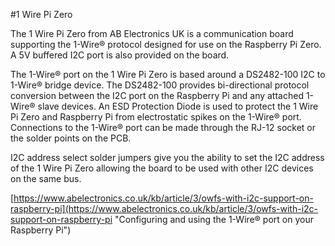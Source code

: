 <!--
---
name: 1 Wire Pi Zero
class: board
type: com
formfactor: pHAT
manufacturer: AB Electronics
description: 1-Wire to I2C host interface
url: https://www.abelectronics.co.uk/p/76/1-Wire-Pi-Zero
github: https://github.com/abelectronicsuk
schematic: https://www.abelectronics.co.uk/docs/stock/raspberrypi/1wirepizero/1wirepizero-schematic.pdf
buy: https://www.abelectronics.co.uk/p/76/1-Wire-Pi-Zero
image: 'ab-1-wire-pi-zero.png'
pincount: 40
eeprom: no
power:
  '1':
  '2':
ground:
  '6':
  '9':
  '14':
  '20':
  '25':
  '30':
  '34':
  '39':
pin:
  '3':
    mode: i2c
  '5':
    mode: i2c
i2c:
  '0x18':
    name: DS2482
    device: DS2482-100
-->
#1 Wire Pi Zero

The 1 Wire Pi Zero from AB Electronics UK is a communication board supporting the 1-Wire® protocol designed for use on the Raspberry Pi Zero.  A 5V buffered I2C port is also provided on the board. 

The 1-Wire® port on the 1 Wire Pi Zero is based around a DS2482-100 I2C to 1-Wire® bridge device.  The DS2482-100 provides bi-directional protocol conversion between the I2C port on the Raspberry Pi and any attached 1-Wire® slave devices.  An ESD Protection Diode is used to protect the 1 Wire Pi Zero and Raspberry Pi from electrostatic spikes on the 1-Wire® port.  Connections to the 1-Wire® port can be made through the RJ-12 socket or the solder points on the PCB.

I2C address select solder jumpers give you the ability to set the I2C address of the 1 Wire Pi Zero allowing the board to be used with other I2C devices on the same bus.

[https://www.abelectronics.co.uk/kb/article/3/owfs-with-i2c-support-on-raspberry-pi](https://www.abelectronics.co.uk/kb/article/3/owfs-with-i2c-support-on-raspberry-pi "Configuring and using the 1-Wire® port on your Raspberry Pi")
